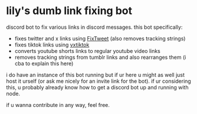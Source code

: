 # lily's dumb link fixing bot

discord bot to fix various links in discord messages. this bot specifically:
- fixes twitter and x links using [FixTweet](https://github.com/FixTweet/FixTweet) (also removes tracking strings)
- fixes tiktok links using [vxtiktok](https://github.com/dylanpdx/vxtiktok)
- converts youtube shorts links to regular youtube video links
- removes tracking strings from tumblr links and also rearranges them (i cba to explain this here)

i do have an instance of this bot running but if ur here u might as well just host it urself (or ask me nicely for an invite link for the bot). if ur considering this, u probably already know how to get a discord bot up and running with node. 

if u wanna contribute in any way, feel free.

